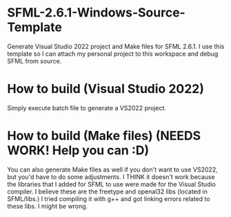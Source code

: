 # SFML-2.6.1-Windows-Source-Template
 Generate Visual Studio 2022 project and Make files for SFML 2.6.1. I use this template so I can attach my personal project to this workspace and debug SFML from source.

 # How to build (Visual Studio 2022)
 Simply execute batch file to generate a VS2022 project. 
 # How to build (Make files) (NEEDS WORK! Help you can :D)
 You can also generate Make files as well if you don't want to use VS2022, but you'd have to do some adjustments. I THINK it doesn't work because the libraries that I added for SFML to use were made for the Visual Studio compiler. I believe these are the freetype and openal32 libs (located in SFML/libs.) I tried compiling it with g++ and got linking errors related to these libs. I might be wrong.
